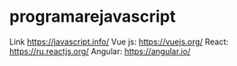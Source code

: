 # programarejavascript
Link
https://javascript.info/
 Vue js: https://vuejs.org/
 React: https://ru.reactjs.org/
 Angular: https://angular.io/
